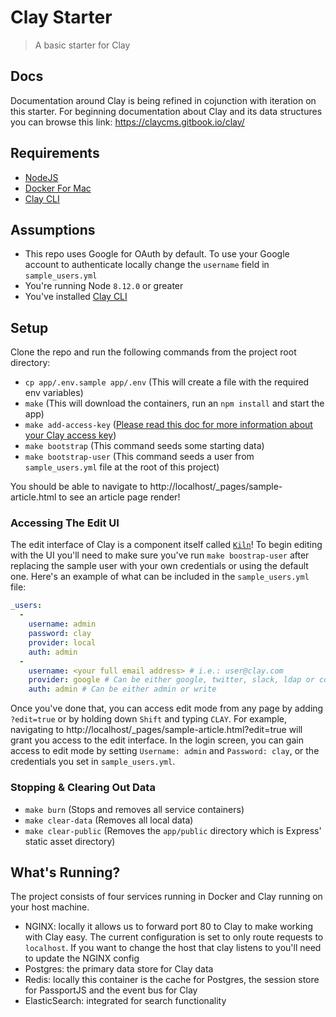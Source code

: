 # Clay Starter

> A basic starter for Clay

## Docs
Documentation around Clay is being refined in cojunction with iteration on this starter. For beginning documentation about Clay and its data structures you can browse this link: https://claycms.gitbook.io/clay/

## Requirements

- [NodeJS](https://github.com/creationix/nvm)
- [Docker For Mac](https://hub.docker.com/editions/community/docker-ce-desktop-mac)
- [Clay CLI](https://github.com/clay/claycli)

## Assumptions

- This repo uses Google for OAuth by default. To use your Google account to authenticate locally change the `username` field in `sample_users.yml`
- You're running Node `8.12.0` or greater
- You've installed [Clay CLI](https://github.com/clay/claycli)

## Setup

Clone the repo and run the following commands from the project root directory:

- `cp app/.env.sample app/.env` (This will create a file with the required env variables)
- `make` (This will download the containers, run an `npm install` and start the app)
- `make add-access-key` ([Please read this doc for more information about your Clay access key](docs/clay-access-key.md))
- `make bootstrap` (This command seeds some starting data)
- `make bootstrap-user` (This command seeds a user from `sample_users.yml` file at the root of this project)

You should be able to navigate to http://localhost/_pages/sample-article.html to see an article page render!

### Accessing The Edit UI

The edit interface of Clay is a component itself called [`Kiln`](https://github.com/clay/clay-kiln)! To begin editing with the UI you'll need to make sure you've run `make boostrap-user` after replacing the sample user with your own credentials or using the default one. Here's an example of what can be included in the `sample_users.yml` file:

```yml
_users:
  -
    username: admin
    password: clay
    provider: local
    auth: admin
  -
    username: <your full email address> # i.e.: user@clay.com
    provider: google # Can be either google, twitter, slack, ldap or cognito
    auth: admin # Can be either admin or write
```

Once you've done that, you can access edit mode from any page by adding `?edit=true` or by holding down `Shift` and typing `CLAY`. For example, navigating to http://localhost/_pages/sample-article.html?edit=true will grant you access to the edit interface. In the login screen, you can gain access to edit mode by setting `Username: admin` and `Password: clay`, or the credentials you set in `sample_users.yml`.

### Stopping & Clearing Out Data

- `make burn` (Stops and removes all service containers)
- `make clear-data` (Removes all local data)
- `make clear-public` (Removes the `app/public` directory which is Express' static asset directory)

## What's Running?

The project consists of four services running in Docker and Clay running on your host machine.

- NGINX: locally it allows us to forward port 80 to Clay to make working with Clay easy. The current configuration is set to only route requests to `localhost`. If you want to change the host that clay listens to you'll need to update the NGINX config
- Postgres: the primary data store for Clay data
- Redis: locally this container is the cache for Postgres, the session store for PassportJS and the event bus for Clay
- ElasticSearch: integrated for search functionality

